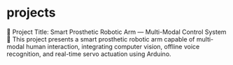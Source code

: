 # projects
🔧 Project Title: Smart Prosthetic Robotic Arm — Multi-Modal Control System 🦾
This project presents a smart prosthetic robotic arm capable of multi-modal human interaction, integrating computer vision, offline voice recognition, and real-time servo actuation using Arduino.

